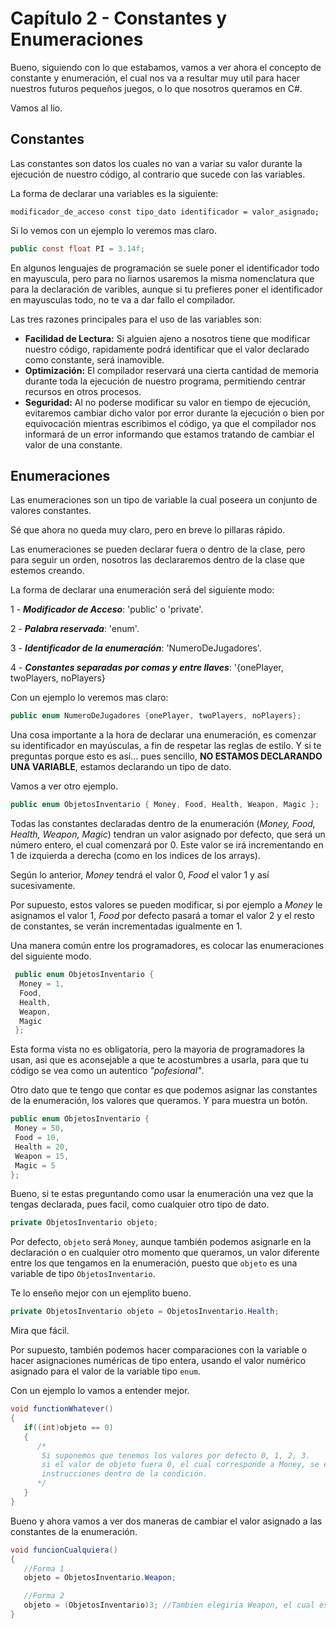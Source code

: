 # Capítulo 2 - Constantes y Enumeraciones
Bueno, siguiendo con lo que estabamos, vamos a ver ahora el concepto de constante y enumeración, el cual nos va a resultar muy util para hacer nuestros futuros pequeños juegos, o lo que nosotros queramos en C#.

Vamos al lio.

## Constantes
 Las constantes son datos los cuales no van a variar su valor durante la ejecución de nuestro código, al contrario que sucede con las variables.

 La forma de declarar una variables es la siguiente:

 ```
 modificador_de_acceso const tipo_dato identificador = valor_asignado;
 ```

 Si lo vemos con un ejemplo lo veremos mas claro.

 ```c#
 public const float PI = 3.14f;
 ```

 En algunos lenguajes de programación se suele poner el identificador todo en mayuscula, pero para no liarnos usaremos la misma nomenclatura que para la declaración de varibles, aunque si tu prefieres poner el identificador en mayusculas todo, no te va a dar fallo el compilador.

 Las tres razones principales para el uso de las variables son:


  * __Facilidad de Lectura:__ Si alguien ajeno a nosotros tiene que modificar nuestro código, rapidamente podrá identificar que el valor declarado como constante, será inamovible.
  * __Optimización:__ El compilador reservará una cierta cantidad de memoria durante toda la ejecución de nuestro programa, permitiendo centrar recursos en otros procesos.
  * __Seguridad:__ Al no poderse modificar su valor en tiempo de ejecución, evitaremos cambiar dicho valor por error durante la ejecución o bien por equivocación mientras escribimos el código, ya que el compilador nos informará de un error informando que estamos tratando de cambiar el valor de una constante.

## Enumeraciones
 Las enumeraciones son un tipo de variable la cual poseera un conjunto de valores constantes.

 Sé que ahora no queda muy claro, pero en breve lo pillaras rápido.

 Las enumeraciones se pueden declarar fuera o dentro de la clase, pero para seguir un orden, nosotros las declararemos dentro de la clase que estemos creando.

 La forma de declarar una enumeración será del siguiente modo:

  1 - _**Modificador de Acceso**_: 'public' o 'private'.

  2 - _**Palabra reservada**_: 'enum'.

  3 - _**Identificador de la enumeración**_: 'NumeroDeJugadores'.

  4 - _**Constantes separadas por comas y entre llaves**_: '{onePlayer, twoPlayers, noPlayers}

 Con un ejemplo lo veremos mas claro:

  ```c#
  public enum NumeroDeJugadores {onePlayer, twoPlayers, noPlayers};
  ```

 Una cosa importante a la hora de declarar una enumeración, es comenzar su identificador en mayúsculas, a fin de respetar las reglas de estilo. Y si te preguntas porque esto es así... pues sencillo, **NO ESTAMOS DECLARANDO UNA VARIABLE**, estamos declarando un tipo de dato.

 Vamos a ver otro ejemplo.

 ```c#
 public enum ObjetosInventario { Money, Food, Health, Weapon, Magic };
 ```

Todas las constantes declaradas dentro de la enumeración (*Money, Food, Health, Weapon, Magic*) tendran un valor asignado por defecto, que será un número entero, el cual comenzará por 0. Este valor se irá incrementando en 1 de izquierda a derecha (como en los indices de los arrays).

Según lo anterior, *Money* tendrá el valor 0, *Food* el valor 1 y así sucesivamente.

Por supuesto, estos valores se pueden modificar, si por ejemplo a *Money* le asignamos el valor 1, *Food* por defecto pasará a tomar el valor 2 y el resto de constantes, se verán incrementadas igualmente en 1.

Una manera común entre los programadores, es colocar las enumeraciones del siguiente modo.

```c#
 public enum ObjetosInventario {
  Money = 1,
  Food,
  Health,
  Weapon,
  Magic
 };
```

 Esta forma vista no es obligatoria, pero la mayoria de programadores la usan, asi que es aconsejable a que te acostumbres a usarla, para que tu código se vea como un autentico *"pofesional"*.

 Otro dato que te tengo que contar es que podemos asignar las constantes de la enumeración, los valores que queramos. Y para muestra un botón.

 ```c#
 public enum ObjetosInventario {
  Money = 50,
  Food = 10,
  Health = 20,
  Weapon = 15,
  Magic = 5
 };
```

 Bueno, si te estas preguntando como usar la enumeración una vez que la tengas declarada, pues facil, como cualquier otro tipo de dato.

 ```c#
 private ObjetosInventario objeto;
 ```
 Por defecto, `objeto` será `Money`, aunque también podemos asignarle en la declaración o en cualquier otro momento que queramos, un valor diferente entre los que tengamos en la enumeración, puesto que `objeto` es una variable de tipo `ObjetosInventario`.

 Te lo enseño mejor con un ejemplito bueno.

 ```c#
 private ObjetosInventario objeto = ObjetosInventario.Health;
 ```

 Mira que fácil.

 Por supuesto, también podemos hacer comparaciones con la variable o hacer asignaciones numéricas de tipo entera, usando el valor numérico asignado para el valor de la variable tipo `enum`.

 Con un ejemplo lo vamos a entender mejor.

 ```c#
 void functionWhatever()
 {
    if((int)objeto == 0)
    {
       /*
        Si suponemos que tenemos los valores por defecto 0, 1, 2, 3.
        si el valor de objeto fuera 0, el cual corresponde a Money, se ejecutarian las 
        instrucciones dentro de la condición.
       */
    }
 }
```

Bueno y ahora vamos a ver dos maneras de cambiar el valor asignado a las constantes de la enumeración.

 ```c#
 void funcionCualquiera()
 {
    //Forma 1
    objeto = ObjetosInventario.Weapon;

    //Forma 2
    objeto = (ObjetosInventario)3; //Tambien elegiria Weapon, el cual estaba numerado inicialmente como 3, numerados de 0 a n-1
 }
 ```